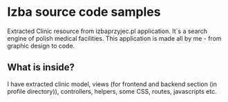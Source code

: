 # Izba source code samples

Extracted Clinic resource from izbaprzyjec.pl application. It`s a search engine of polish medical facilities. 
This application is made all by me - from graphic design to code.

## What is inside?

I have extracted clinic model, views (for frontend and backend section (in profile directory)), controllers, helpers, some CSS, routes, javascripts etc.
